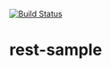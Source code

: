 [![Build Status](http://localhost:9999/buildStatus/icon?job=MultiBranch%2Fmaster)](http://localhost:9999/job/MultiBranch/job/master/)
# rest-sample
